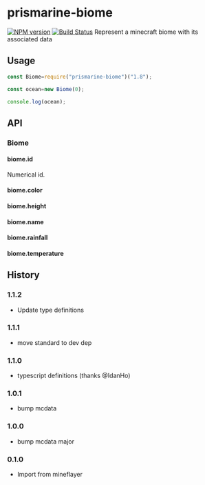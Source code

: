 # prismarine-biome
[![NPM version](https://img.shields.io/npm/v/prismarine-biome.svg)](http://npmjs.com/package/prismarine-biome)
[![Build Status](https://github.com/PrismarineJS/prismarine-biome/workflows/CI/badge.svg)](https://github.com/PrismarineJS/prismarine-biome/actions?query=workflow%3A%22CI%22)
Represent a minecraft biome with its associated data

## Usage

```js
const Biome=require("prismarine-biome")("1.8");

const ocean=new Biome(0);

console.log(ocean);
```

## API

### Biome

#### biome.id

Numerical id.

#### biome.color

#### biome.height

#### biome.name

#### biome.rainfall

#### biome.temperature

## History

### 1.1.2
* Update type definitions

### 1.1.1

* move standard to dev dep

### 1.1.0

* typescript definitions (thanks @IdanHo)

### 1.0.1

* bump mcdata

### 1.0.0

* bump mcdata major

### 0.1.0

* Import from mineflayer
